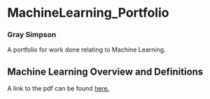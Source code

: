# MachineLearning_Portfolio
### Gray Simpson
A portfolio for work done relating to Machine Learning. 

## Machine Learning Overview and Definitions
A link to the pdf can be found [here.](/OverviewOfML/)
